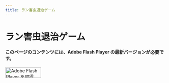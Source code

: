 ```yaml
---
title: ラン害虫退治ゲーム
---
```

ラン害虫退治ゲーム
==
<div id="main">
  <div id="main-a">
    <!-- 階層表示 -->
    <!--///////////////////////////////// 以下本文 ///////////////////////////-->
    <object id="FlashID" classid="clsid:D27CDB6E-AE6D-11cf-96B8-444553540000" width="750" height="450">
      <param name="movie" value="sya.swf">
      <param name="quality" value="high">
      <param name="wmode" value="opaque">
      <param name="swfversion" value="6.0.65.0">
      <!-- このパラメータタグにより、Flash Player 6.0 または 6.5 以降を使用して、Flash Player の最新バージョンをダウンロードするようメッセージが表示されます。ユーザにメッセージを表示させないようにする場合はパラメータタグを削除します。 -->
      <param name="expressinstall" value="assets/swf/expressInstall.swf">
      <!-- 次のオブジェクトタグは IE 以外のブラウザで使用するためのものです。IE では IECC を使用して非表示にします。 -->
      <!--[if !IE]>-->
      <object type="application/x-shockwave-flash" data="assets/swf/sya.swf" width="750" height="450">
        <!--<![endif]-->
        <param name="quality" value="high">
        <param name="wmode" value="opaque">
        <param name="swfversion" value="6.0.65.0">
        <param name="expressinstall" value="assets/swf/expressInstall.swf">
        <!-- ブラウザには、Flash Player 6.0 以前のバージョンを使用して次の代替コンテンツが表示されます。 -->
        <div>
          <h4>このページのコンテンツには、Adobe Flash Player の最新バージョンが必要です。</h4>
          <p><a href="http://www.adobe.com/go/getflashplayer"><img src="http://www.adobe.com/images/shared/download_buttons/get_flash_player.gif" alt="Adobe Flash Player を取得" width="112" height="33" /></a></p>
        </div>
        <!--[if !IE]>-->
      </object>
      <!--<![endif]-->
    </object>
    <!-- end main-b -->
  </div>
  <!-- end main-a -->
</div>
